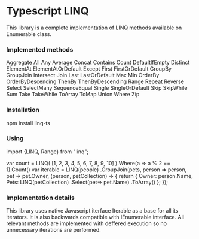 ﻿# Typescript LINQ

This library is a complete implementation of LINQ methods available on Enumerable class. 

### Implemented methods
Aggregate
All
Any
Average
Concat
Contains
Count
DefaultIfEmpty
Distinct
ElementAt
ElementAtOrDefault
Except
First
FirstOrDefault
GroupBy
GroupJoin
Intersect
Join
Last
LastOrDefault
Max
Min
OrderBy
OrderByDescending
ThenBy
ThenByDescending
Range
Repeat
Reverse
Select
SelectMany
SequenceEqual
Single
SingleOrDefault
Skip
SkipWhile
Sum
Take
TakeWhile
ToArray
ToMap
Union
Where
Zip

### Installation

npm install linq-ts


### Using

import {LINQ, Range} from "linq";

var count =  LINQ( [1, 2, 3, 4, 5, 6, 7, 8, 9, 10] ).Where(a => a % 2 == 1).Count()
var iterable = LINQ(people)
            .GroupJoin(pets,
                       person => person, 
                       pet => pet.Owner,
                       (person, petCollection) => {
                           return {
                               Owner: person.Name,
                               Pets: LINQ(petCollection)
                                    .Select(pet=> pet.Name)
                                    .ToArray()
                           };
                       });
                       
                       


### Implementation details
This library uses native Javascript iterface Iterable<T> as a base for all its iterators. It is also backwards compatible with IEnumerable<T> interface. All relevant methods are implemented with deffered execution so no unnecessary iterations are performed. 

